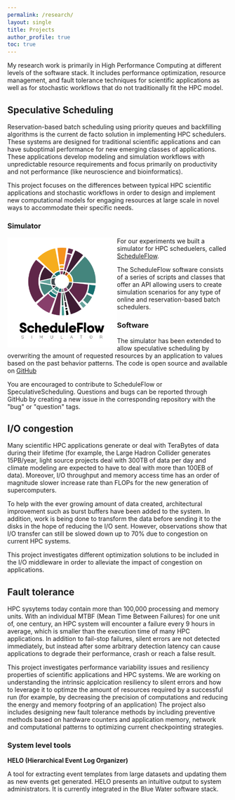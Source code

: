 ```yaml
---
permalink: /research/
layout: single
title: Projects
author_profile: true
toc: true
---
```


My research work is primarily in High Performance Computing at different levels of the software stack.
It includes performance optimization, resource management, and fault tolerance techniques for
scientific applications as well as for stochastic workflows that do not traditionally fit the HPC model.

<h2 id="speculative">Speculative Scheduling</h2>

Reservation-based batch scheduling using priority
queues and backfilling algorithms is the current de facto
solution in implementing HPC schedulers. These systems
are designed for traditional scientific applications and can
have suboptimal performance for new emerging classes of applications.
These applications develop modeling and simulation workflows with unpredictable
resource requirements and focus primarily on productivity and not performance
(like neuroscience and bioinformatics).

This project focuses on the differences between typical HPC
scientific applications and stochastic workflows in order to design
and implement new computational models for engaging resources at
large scale in novel ways to accommodate their specific needs.

<h3 id="scheduleflow"> Simulator </h3>

<img src="../assets/images/schedule_flow.png" align="left" alt="Schedule Flow" width="250"/>

For our experiments we built a simulator for HPC scheduelers, called [ScheduleFlow](https://github.com/anagainaru/ScheduleFlow).

The ScheduleFlow software consists of a series of scripts and classes that offer an API allowing users to create simulation scenarios for any type of online and reservation-based batch schedulers. 

<h3 id="speculative_software"> Software </h3>

The simulator has been extended to allow speculative scheduling by 
overwriting the amount of requested resources by an application to 
values based on the past behavior patterns. The code is open source
and available on [GitHub](https://github.com/vanderbiltscl/SpeculativeScheduling)

You are encouraged to contribute to ScheduleFlow or SpeculativeScheduling.
Questions and bugs can be reported through GitHub by creating a new issue 
in the corresponding repository with the "bug" or "question" tags.


<h2 id="io">I/O congestion</h2>

Many scientific HPC applications generate or deal with 
TeraBytes of data during their lifetime (for example, 
the Large Hadron Collider generates
15PB/year, light source projects deal with 300TB of data
per day and climate modeling are expected to have to
deal with more than 100EB of data). 
Moreover, I/O throughput and memory access time has an order of 
magnitude slower increase rate than FLOPs for the new 
generation of supercomputers. 

To help with the ever growing amount of data created,
architectural improvement such as burst buffers
have been added to the system. In addition, work is being done
to transform the data before sending it to the disks
in the hope of reducing the I/O sent. However, observations show 
that I/O transfer can still be slowed down up to 70% due to congestion
on current HPC systems.

This project investigates different optimization solutions 
to be included in the I/O middleware in order to alleviate 
the impact of congestion on applications.

<h2 id="resiliency">Fault tolerance</h2>

HPC sysytems today contain more than 100,000 processing and memory units.
With an individual MTBF (Mean Time Between Failures) for one unit of, one century,
an HPC system will encounter a failure every 9 hours in average, 
which is smaller than the execution time of many HPC applications.
In addition to fail-stop failures, silent errors are not detected immediately,
but instead after some arbitrary detection latency can cause applications 
to degrade their performance, crash or reach a false result. 

This project investigates performance variability issues and
resiliency properties of scientific applications and HPC systems.
We are working on understanding the intrinsic applcication resiliency to
silent errors and how to leverage it to optimze the amount of resources
required by a successful run (for example, by decreasing the precision of 
computations and reducing the energy and memory footpring of an application)
The project also includes designing new fault tolerance methods by 
including preventive methods based on hardware counters and
application memory, network and computational patterns to optimizing 
current checkpointing strategies.

<h3 id="software">System level tools</h3>

**HELO (Hierarchical Event Log Organizer)**

A tool for extracting event templates from large datasets and updating them as new events get
generated. HELO presents an intuitive output to system administrators. It is currently integrated
in the Blue Water software stack.

